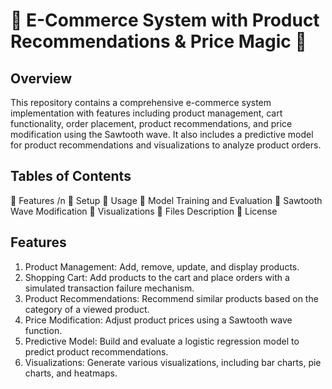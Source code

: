 # 🌟 E-Commerce System with Product Recommendations & Price Magic 🌟

## Overview
This repository contains a comprehensive e-commerce system implementation with features including product management, cart functionality, order placement, product recommendations, and price modification using the Sawtooth wave. It also includes a predictive model for product recommendations and visualizations to analyze product orders.

## Tables of Contents
🌟 Features /n
🌟 Setup
🌟 Usage
🌟 Model Training and Evaluation
🌟 Sawtooth Wave Modification
🌟 Visualizations
🌟 Files Description
🌟 License

## Features
1. Product Management: Add, remove, update, and display products.
2. Shopping Cart: Add products to the cart and place orders with a simulated transaction failure mechanism.
3. Product Recommendations: Recommend similar products based on the category of a viewed product.
4. Price Modification: Adjust product prices using a Sawtooth wave function.
5. Predictive Model: Build and evaluate a logistic regression model to predict product recommendations.
6. Visualizations: Generate various visualizations, including bar charts, pie charts, and heatmaps.

